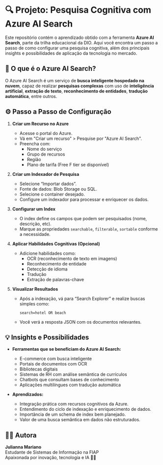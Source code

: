 # 🔍 Projeto: Pesquisa Cognitiva com Azure AI Search

Este repositório contém o aprendizado obtido com a ferramenta **Azure AI Search**, parte da trilha educacional da DIO. Aqui você encontra um passo a passo de como configurar uma pesquisa cognitiva, além dos principais insights e possibilidades de aplicação da tecnologia no mercado.


## 🧠 O que é o Azure AI Search?

O Azure AI Search é um serviço de **busca inteligente hospedado na nuvem**, capaz de realizar **pesquisas complexas** com uso de **inteligência artificial**, **extração de texto**, **reconhecimento de entidades**, **tradução automática**, entre outros.


## ⚙️ Passo a Passo de Configuração

1. **Criar um Recurso no Azure**
   - Acesse o portal do Azure.
   - Vá em "Criar um recurso" > Pesquise por "Azure AI Search".
   - Preencha com:
     - Nome do serviço
     - Grupo de recursos
     - Região
     - Plano de tarifa (Free F tier se disponível)

2. **Criar um Indexador de Pesquisa**
   - Selecione “Importar dados”.
   - Fonte de dados: Blob Storage ou SQL.
   - Selecione o container desejado.
   - Configure um indexador para processar e enriquecer os dados.

3. **Configurar um Index**
   - O index define os campos que podem ser pesquisados (nome, descrição, etc).
   - Marque as propriedades `searchable`, `filterable`, `sortable` conforme a necessidade.

4. **Aplicar Habilidades Cognitivas (Opcional)**
   - Adicione habilidades como:
     - OCR (reconhecimento de texto em imagens)
     - Reconhecimento de entidade
     - Detecção de idioma
     - Tradução
     - Extração de palavras-chave

5. **Visualizar Resultados**
   - Após a indexação, vá para “Search Explorer” e realize buscas simples como:
     ```
     search=hotel OR beach
     ```
   - Você verá a resposta JSON com os documentos relevantes.

## 💡 Insights e Possibilidades

- **Ferramentas que se beneficiam do Azure AI Search:**
  - E-commerce com busca inteligente
  - Portais de documentos com OCR
  - Bibliotecas digitais
  - Sistemas de RH com análise semântica de currículos
  - Chatbots que consultam bases de conhecimento
  - Aplicações multilíngues com tradução automática

- **Aprendizados:**
  - Integração prática com recursos cognitivos da Azure.
  - Entendimento do ciclo de indexação e enriquecimento de dados.
  - Importância de um schema de index bem planejado.
  - Valor de uma busca semântica em dados não estruturados.


## 🧑‍💻 Autora

**Julianna Mariano**  
Estudante de Sistemas de Informação na FIAP  
Apaixonada por inovação, tecnologia e IA 🤖✨  




